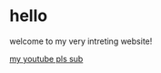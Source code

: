 # hello
welcome to my very intreting website!

[my youtube pls sub](https://www.youtube.com/watch?v=2qBlE2-WL60)
